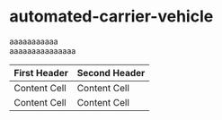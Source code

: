 # automated-carrier-vehicle
aaaaaaaaaaa\
aaaaaaaaaaaaaaa

First Header  | Second Header
------------- | -------------
Content Cell  | Content Cell
Content Cell  | Content Cell
